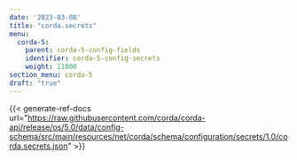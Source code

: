 ```yaml
---
date: '2023-03-08'
title: "corda.secrets"
menu:
  corda-5:
    parent: corda-5-config-fields
    identifier: corda-5-config-secrets
    weight: 11000
section_menu: corda-5
draft: "true"
---
```


{{< generate-ref-docs url="https://raw.githubusercontent.com/corda/corda-api/release/os/5.0/data/config-schema/src/main/resources/net/corda/schema/configuration/secrets/1.0/corda.secrets.json" >}}